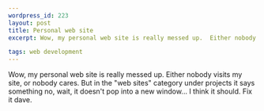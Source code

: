```yaml
--- 
wordpress_id: 223
layout: post
title: Personal web site
excerpt: Wow, my personal web site is really messed up.  Either nobody visits my site, or nobody cares.  But in the "web sites" category under projects it says something no, wait, it doesn't pop into a new window... I think it should.  Fix it dave.

tags: web development
---
```


Wow, my personal web site is really messed up.  Either nobody visits my site, or nobody cares.  But in the "web sites" category under projects it says something no, wait, it doesn't pop into a new window... I think it should.  Fix it dave.
